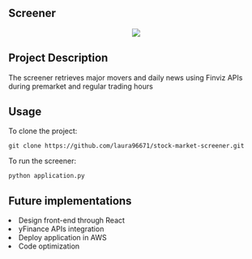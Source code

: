 ## Screener

<p align="center">
  <img src="https://user-images.githubusercontent.com/106548240/193538647-38eb0a70-4cec-43b2-bf54-be71875780e7.png" />
</p>

## Project Description
The screener retrieves major movers and daily news using Finviz APIs during premarket and regular trading hours

## Usage
To clone the project:
```
git clone https://github.com/laura96671/stock-market-screener.git
```
To run the screener:
```
python application.py
```

## Future implementations
<li>Design front-end through React
<li>yFinance APIs integration
<li>Deploy application in AWS
<li>Code optimization
